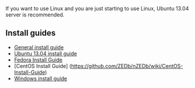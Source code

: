 If you want to use Linux and you are just starting to use Linux, Ubuntu 13.04 server is recommended.

## Install guides

* [General install guide](https://github.com/nZEDb/nZEDb/wiki/General-install-guide)
* [Ubuntu 13.04 install guide](https://github.com/nZEDb/nZEDb/wiki/Ubuntu-13.04-install-guide)
* [Fedora Install Guide](https://github.com/nZEDb/nZEDb/wiki/Fedora-Install-Guide)
* [CentOS Install Guide] (https://github.com/ZEDb/nZEDb/wiki/CentOS-Install-Guide)
* [Windows install guide](https://github.com/nZEDb/nZEDb/wiki/Windows-install-guide)